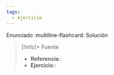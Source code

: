 ```yaml
---
tags:
  - ejercicio
---
```

Enunciado
:multiline-flashcard:
Solución

>[!info]+ Fuente
>- **Referencia**::
>- **Ejercicio**::
